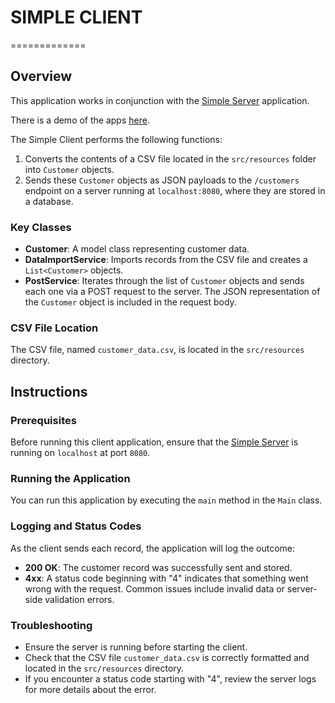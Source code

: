 # SIMPLE CLIENT
=============

## Overview

This application works in conjunction with the [Simple Server](https://github.com/JeffW12345/simple_server) application.

There is a demo of the apps [here](https://www.loom.com/share/c5dbbcf20a4c4d70aaa1f0efcdca2532). 

The Simple Client performs the following functions:

1. Converts the contents of a CSV file located in the `src/resources` folder into `Customer` objects.
2. Sends these `Customer` objects as JSON payloads to the `/customers` endpoint on a server running at `localhost:8080`, where they are stored in a database.

### Key Classes

- **Customer**: A model class representing customer data.
- **DataImportService**: Imports records from the CSV file and creates a `List<Customer>` objects.
- **PostService**: Iterates through the list of `Customer` objects and sends each one via a POST request to the server. The JSON representation of the `Customer` object is included in the request body.

### CSV File Location

The CSV file, named `customer_data.csv`, is located in the `src/resources` directory.

## Instructions

### Prerequisites

Before running this client application, ensure that the [Simple Server](https://github.com/JeffW12345/simple_server) is running on `localhost` at port `8080`.

### Running the Application

You can run this application by executing the `main` method in the `Main` class.

### Logging and Status Codes

As the client sends each record, the application will log the outcome:

- **200 OK**: The customer record was successfully sent and stored.
- **4xx**: A status code beginning with "4" indicates that something went wrong with the request. Common issues include invalid data or server-side validation errors.

### Troubleshooting

- Ensure the server is running before starting the client.
- Check that the CSV file `customer_data.csv` is correctly formatted and located in the `src/resources` directory.
- If you encounter a status code starting with "4", review the server logs for more details about the error.

